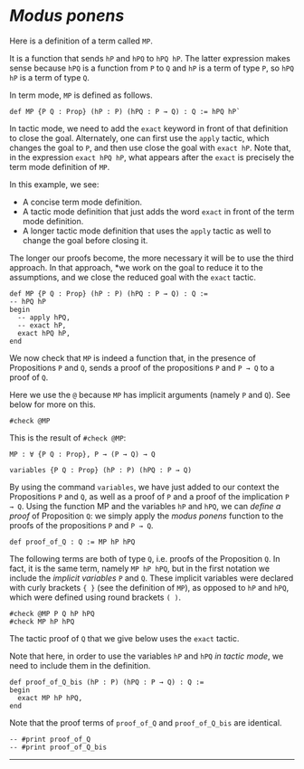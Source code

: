 
# ***Modus ponens***

Here is a definition of a term called `MP`.

It is a function that sends `hP` and `hPQ` to `hPQ hP`. The latter expression makes sense because `hPQ` is a function from `P` to `Q` and `hP` is a term of type `P`, so `hPQ hP` is a term of type `Q`.

In term mode, `MP` is defined as follows.

```lean
def MP {P Q : Prop} (hP : P) (hPQ : P → Q) : Q := hPQ hP`
```

In tactic mode, we need to add the `exact` keyword in front of that definition to close the goal. Alternately, one can first use the `apply` tactic, which changes the goal to `P`, and then use close the goal with `exact hP`. Note that, in the expression `exact hPQ hP`, what appears after the `exact` is precisely the term mode definition of `MP`.

In this example, we see:

* A concise term mode definition.
* A tactic mode definition that just adds the word `exact` in front of the term mode definition.
* A longer tactic mode definition that uses the `apply` tactic as well to change the goal before closing it.

The longer our proofs become, the more necessary it will be to use the third approach. In that approach, *we work on the goal to reduce it to the assumptions, and we close the reduced goal with the `exact` tactic.

```lean
def MP {P Q : Prop} (hP : P) (hPQ : P → Q) : Q := 
-- hPQ hP
begin
  -- apply hPQ,
  -- exact hP,
  exact hPQ hP,
end
```

We now check that `MP` is indeed a function that, in the presence of Propositions `P` and `Q`, sends a proof of the propositions `P` and `P → Q` to a proof of `Q`.

Here we use the `@` because `MP` has implicit arguments (namely `P` and `Q`). See below for more on this.

```lean
#check @MP
```

This is the result of `#check @MP`:

```lean
MP : ∀ {P Q : Prop}, P → (P → Q) → Q
```

```lean
variables {P Q : Prop} (hP : P) (hPQ : P → Q)
```

By using the command `variables`, we have just added to our context the Propositions `P` and `Q`, as well as a proof of `P` and a proof of the implication `P → Q`.  Using the function MP and the variables `hP` and `hPQ`, we can *define a proof* of Proposition `Q`: we simply apply the *modus ponens* function to the proofs of the propositions `P` and `P → Q`.

```lean
def proof_of_Q : Q := MP hP hPQ
```

The following terms are both of type `Q`, i.e. proofs of the Proposition `Q`. In fact, it is the same term, namely `MP hP hPQ`, but in the first notation we include the *implicit variables* `P` and `Q`. These implicit variables were declared with curly brackets `{ }` (see the definition of `MP`), as opposed to `hP` and `hPQ`, which were defined using round brackets `( )`.

```lean
#check @MP P Q hP hPQ
#check MP hP hPQ
```

The tactic proof of `Q` that we give below uses the `exact` tactic.

Note that here, in order to use the variables `hP` and `hPQ` *in tactic mode*, we need to include them in the definition.

```lean
def proof_of_Q_bis (hP : P) (hPQ : P → Q) : Q :=
begin
  exact MP hP hPQ,
end
```

Note that the proof terms of `proof_of_Q` and `proof_of_Q_bis` are identical.

```lean
-- #print proof_of_Q
-- #print proof_of_Q_bis
````

---
